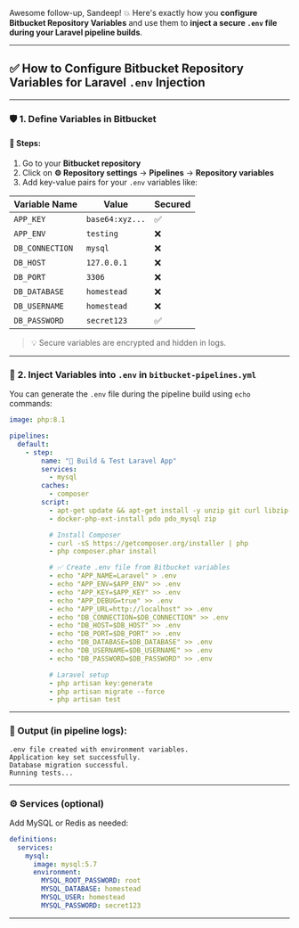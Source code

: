 Awesome follow-up, Sandeep! 💥 Here's exactly how you **configure Bitbucket Repository Variables** and use them to **inject a secure `.env` file during your Laravel pipeline builds**.

---

## ✅ **How to Configure Bitbucket Repository Variables for Laravel `.env` Injection**

---

### 🛡️ **1. Define Variables in Bitbucket**

#### 📌 Steps:
1. Go to your **Bitbucket repository**
2. Click on **⚙️ Repository settings** → **Pipelines** → **Repository variables**
3. Add key-value pairs for your `.env` variables like:

| **Variable Name**  | **Value**                | **Secured** |
|--------------------|--------------------------|-------------|
| `APP_KEY`          | `base64:xyz...`          | ✅          |
| `APP_ENV`          | `testing`                | ❌          |
| `DB_CONNECTION`    | `mysql`                  | ❌          |
| `DB_HOST`          | `127.0.0.1`              | ❌          |
| `DB_PORT`          | `3306`                   | ❌          |
| `DB_DATABASE`      | `homestead`              | ❌          |
| `DB_USERNAME`      | `homestead`              | ❌          |
| `DB_PASSWORD`      | `secret123`              | ✅          |

> 💡 Secure variables are encrypted and hidden in logs.

---

### 🧪 **2. Inject Variables into `.env` in `bitbucket-pipelines.yml`**

You can generate the `.env` file during the pipeline build using `echo` commands:

```yaml
image: php:8.1

pipelines:
  default:
    - step:
        name: "🚀 Build & Test Laravel App"
        services:
          - mysql
        caches:
          - composer
        script:
          - apt-get update && apt-get install -y unzip git curl libzip-dev libpng-dev libonig-dev libxml2-dev
          - docker-php-ext-install pdo pdo_mysql zip

          # Install Composer
          - curl -sS https://getcomposer.org/installer | php
          - php composer.phar install

          # ✅ Create .env file from Bitbucket variables
          - echo "APP_NAME=Laravel" > .env
          - echo "APP_ENV=$APP_ENV" >> .env
          - echo "APP_KEY=$APP_KEY" >> .env
          - echo "APP_DEBUG=true" >> .env
          - echo "APP_URL=http://localhost" >> .env
          - echo "DB_CONNECTION=$DB_CONNECTION" >> .env
          - echo "DB_HOST=$DB_HOST" >> .env
          - echo "DB_PORT=$DB_PORT" >> .env
          - echo "DB_DATABASE=$DB_DATABASE" >> .env
          - echo "DB_USERNAME=$DB_USERNAME" >> .env
          - echo "DB_PASSWORD=$DB_PASSWORD" >> .env

          # Laravel setup
          - php artisan key:generate
          - php artisan migrate --force
          - php artisan test
```

---

### 🧾 Output (in pipeline logs):

```
.env file created with environment variables.
Application key set successfully.
Database migration successful.
Running tests...
```

---

### ⚙️ Services (optional)

Add MySQL or Redis as needed:

```yaml
definitions:
  services:
    mysql:
      image: mysql:5.7
      environment:
        MYSQL_ROOT_PASSWORD: root
        MYSQL_DATABASE: homestead
        MYSQL_USER: homestead
        MYSQL_PASSWORD: secret123
```

---
